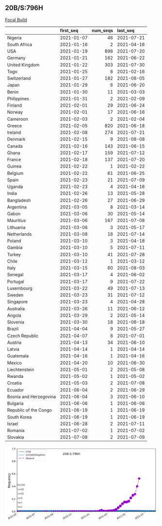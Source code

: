 

## 20B/S:796H
[Focal Build]()

|                        | first_seq   |   num_seqs | last_seq   |
|:-----------------------|:------------|-----------:|:-----------|
| Nigeria                | 2021-01-07  |         46 | 2021-07-21 |
| South Africa           | 2021-01-16  |          2 | 2021-04-16 |
| USA                    | 2021-01-19  |        898 | 2021-07-20 |
| Germany                | 2021-01-21  |        162 | 2021-06-22 |
| United Kingdom         | 2021-01-22  |        303 | 2021-07-30 |
| Togo                   | 2021-01-25  |          8 | 2021-02-16 |
| Switzerland            | 2021-01-27  |        182 | 2021-08-05 |
| Japan                  | 2021-01-29  |          6 | 2021-06-20 |
| Benin                  | 2021-01-30  |         11 | 2021-03-03 |
| Philippines            | 2021-01-31  |          2 | 2021-02-09 |
| Finland                | 2021-02-01  |         29 | 2021-06-24 |
| Norway                 | 2021-02-01  |         17 | 2021-06-16 |
| Cameroon               | 2021-02-03  |          2 | 2021-02-04 |
| Greece                 | 2021-02-05  |        820 | 2021-06-18 |
| Ireland                | 2021-02-08  |        274 | 2021-07-21 |
| Denmark                | 2021-02-15  |          9 | 2021-08-08 |
| Canada                 | 2021-02-16  |        143 | 2021-06-15 |
| Ghana                  | 2021-02-17  |        159 | 2021-07-12 |
| France                 | 2021-02-18  |        137 | 2021-07-20 |
| Guinea                 | 2021-02-22  |          1 | 2021-02-22 |
| Belgium                | 2021-02-22  |         61 | 2021-06-25 |
| Spain                  | 2021-02-23  |         21 | 2021-07-09 |
| Uganda                 | 2021-02-23  |          4 | 2021-04-16 |
| India                  | 2021-02-26  |         13 | 2021-05-28 |
| Bangladesh             | 2021-02-26  |         27 | 2021-06-29 |
| Argentina              | 2021-03-05  |          8 | 2021-03-14 |
| Gabon                  | 2021-03-06  |         30 | 2021-05-14 |
| Mauritius              | 2021-03-06  |        167 | 2021-07-08 |
| Lithuania              | 2021-03-06  |          3 | 2021-05-17 |
| Netherlands            | 2021-03-08  |         18 | 2021-07-14 |
| Poland                 | 2021-03-10  |          3 | 2021-04-18 |
| Gambia                 | 2021-03-10  |          5 | 2021-07-11 |
| Turkey                 | 2021-03-10  |         41 | 2021-07-28 |
| Chile                  | 2021-03-12  |          1 | 2021-03-12 |
| Italy                  | 2021-03-15  |         60 | 2021-08-03 |
| Senegal                | 2021-03-17  |          4 | 2021-06-02 |
| Portugal               | 2021-03-17  |          9 | 2021-07-22 |
| Luxembourg             | 2021-03-22  |         49 | 2021-07-13 |
| Sweden                 | 2021-03-23  |         31 | 2021-07-12 |
| Singapore              | 2021-03-23  |          4 | 2021-04-28 |
| Australia              | 2021-03-26  |         11 | 2021-06-12 |
| Angola                 | 2021-03-29  |          2 | 2021-05-14 |
| Slovenia               | 2021-03-30  |         18 | 2021-06-18 |
| Brazil                 | 2021-04-04  |          9 | 2021-05-27 |
| Czech Republic         | 2021-04-07  |          8 | 2021-07-01 |
| Austria                | 2021-04-13  |         34 | 2021-06-10 |
| Latvia                 | 2021-04-14  |          1 | 2021-04-14 |
| Guatemala              | 2021-04-16  |          1 | 2021-04-16 |
| Mexico                 | 2021-04-20  |         10 | 2021-06-30 |
| Liechtenstein          | 2021-05-01  |          2 | 2021-05-08 |
| Rwanda                 | 2021-05-02  |          1 | 2021-05-02 |
| Croatia                | 2021-05-03  |          2 | 2021-07-08 |
| Ecuador                | 2021-06-04  |          2 | 2021-06-29 |
| Bosnia and Herzegovina | 2021-06-04  |          3 | 2021-06-10 |
| Bulgaria               | 2021-06-06  |          1 | 2021-06-06 |
| Republic of the Congo  | 2021-06-19  |          1 | 2021-06-19 |
| South Korea            | 2021-06-19  |          1 | 2021-06-19 |
| Israel                 | 2021-06-28  |          2 | 2021-07-11 |
| Romania                | 2021-07-02  |          1 | 2021-07-02 |
| Slovakia               | 2021-07-08  |          2 | 2021-07-09 |

![Overall trends 20B.S.796H](/overall_trends_figures/overall_trends_20B.S.796H.png)